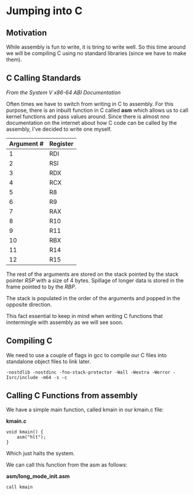 # Jumping into C
## Motivation

While assembly is fun to write, it is tiring to write well. So this time around we will be compiling C using no standard libraries (since we have to make them).

## C Calling Standards
*From the System V x86-64 ABI Documentation*

Often times we have to switch from writing in C to assembly. For this purpose, there is an inbuilt function in C called **asm** which allows us to call kernel functions and pass values around. Since there is almost nno documentation on the internet about how C code can be called by the assembly, I've decided to write one myself.

|Argument #|Register|
|----------|--------|
|1         |     RDI|
|2         |     RSI|
|3         |     RDX|
|4         |     RCX|
|5         |      R8|
|6         |      R9|
|7         |     RAX|
|8         |     R10|
|9         |     R11|
|10        |     RBX|
|11        |     R14|
|12        |     R15|

The rest of the arguments are stored on the stack pointed by the stack pointer *RSP* with a size of 4 bytes. Spillage of longer data is stored in the frame pointed to by the *RBP*.

The stack is populated in the order of the arguments and popped in the opposite direction.

This fact essential to keep in mind when writing C functions that inntermingle with assembly as we will see soon.

## Compiling C
We need to use a couple of flags in gcc to compile our C files into standalone object files to link later.

```
-nostdlib -nostdinc -fno-stack-protector -Wall -Wextra -Werror -Isrc/include -m64 -s -c
```

## Calling C Functions from assembly
We have a simple main function, called kmain in our kmain.c file:

**kmain.c**

```
void kmain() {
    asm("hlt");
}
```

Which just halts the system.

We can call this function from the asm as follows:

**asm/long_mode_init.asm**

```
call kmain
```